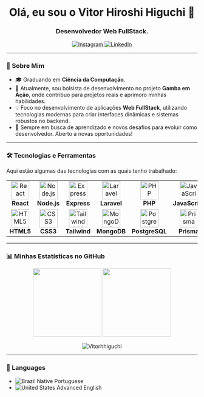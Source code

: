 <h1 align="center">Olá, eu sou o Vitor Hiroshi Higuchi 👋</h1>
<h3 align="center">Desenvolvedor Web FullStack.</h3>

<p align="center">
  <a href="https://instagram.com/vitorhhiguchi/" target="_blank">
    <img src="https://img.shields.io/badge/Instagram-%23E4405F.svg?style=for-the-badge&logo=Instagram&logoColor=white" alt="Instagram">
  </a>
  <a href="https://linkedin.com/in/vitor-hiroshi-higuchi-b0918b270/" target="_blank">
    <img src="https://img.shields.io/badge/LinkedIn-%230077B5.svg?style=for-the-badge&logo=linkedin&logoColor=white" alt="LinkedIn">
  </a>
</p>

---

### 🚀 Sobre Mim

- 🎓 Graduando em **Ciência da Computação**.
- 💼 Atualmente, sou bolsista de desenvolvimento no projeto **Gamba em Ação**, onde contribuo para projetos reais e aprimoro minhas habilidades.
- 💡 Foco no desenvolvimento de aplicações **Web FullStack**, utilizando tecnologias modernas para criar interfaces dinâmicas e sistemas robustos no backend.
- 🌱 Sempre em busca de aprendizado e novos desafios para evoluir como desenvolvedor. Aberto a novas oportunidades!

---

### 🛠️ Tecnologias e Ferramentas

Aqui estão algumas das tecnologias com as quais tenho trabalhado:

<table>
  <tr>
    <td align="center" width="96">
      <img src="https://skillicons.dev/icons?i=react" width="48" height="48" alt="React" />
      <br><strong>React</strong>
    </td>
    <td align="center" width="96">
      <img src="https://skillicons.dev/icons?i=nodejs" width="48" height="48" alt="Node.js" />
      <br><strong>Node.js</strong>
    </td>
    <td align="center" width="96">
      <img src="https://skillicons.dev/icons?i=express" width="48" height="48" alt="Express" />
      <br><strong>Express</strong>
    </td>
    <td align="center" width="96">
      <img src="https://skillicons.dev/icons?i=laravel" width="48" height="48" alt="Laravel" />
      <br><strong>Laravel</strong>
    </td>
    <td align="center" width="96">
      <img src="https://skillicons.dev/icons?i=php" width="48" height="48" alt="PHP" />
      <br><strong>PHP</strong>
    </td>
    <td align="center" width="96">
      <img src="https://skillicons.dev/icons?i=javascript" width="48" height="48" alt="JavaScript" />
      <br><strong>JavaScript</strong>
    </td>
     <td align="center" width="96">
      <img src="https://skillicons.dev/icons?i=typescript" width="48" height="48" alt="TypeScript" />
      <br><strong>TypeScript</strong>
    </td>
  </tr>
  <tr>
    <td align="center" width="96">
      <img src="https://skillicons.dev/icons?i=html" width="48" height="48" alt="HTML5" />
      <br><strong>HTML5</strong>
    </td>
    <td align="center" width="96">
      <img src="https://skillicons.dev/icons?i=css" width="48" height="48" alt="CSS3" />
      <br><strong>CSS3</strong>
    </td>
    <td align="center" width="96">
      <img src="https://skillicons.dev/icons?i=tailwind" width="48" height="48" alt="Tailwind CSS" />
      <br><strong>Tailwind</strong>
    </td>
    <td align="center" width="96">
      <img src="https://skillicons.dev/icons?i=mongodb" width="48" height="48" alt="MongoDB" />
      <br><strong>MongoDB</strong>
    </td>
    <td align="center" width="96">
        <img src="https://skillicons.dev/icons?i=postgresql" width="48" height="48" alt="PostgreSQL" />
        <br><strong>PostgreSQL</strong>
    </td>
    <td align="center" width="96">
      <img src="https://skillicons.dev/icons?i=prisma" width="48" height="48" alt="Prisma" />
      <br><strong>Prisma</strong>
    </td>
    <td align="center" width="96">
      <img src="https://skillicons.dev/icons?i=docker" width="48" height="48" alt="Docker" />
      <br><strong>Docker</strong>
    </td>
  </tr>
</table>

---

### 📊 Minhas Estatísticas no GitHub

<p align="center">
  <img height="180em" src="https://github-readme-stats.vercel.app/api?username=Vitorhhiguchi&theme=highcontrast&hide_border=false&include_all_commits=false&count_private=false"/>
  <img height="180em" src="https://github-readme-stats.vercel.app/api/top-langs/?username=Vitorhhiguchi&theme=highcontrast&hide_border=false&include_all_commits=false&count_private=false&layout=compact"/>
</p>
<p align="center">
  <img align="center" src="https://github-readme-streak-stats.herokuapp.com/?user=Vitorhhiguchi&theme=highcontrast&hide_border=false" alt="Vitorhhiguchi" />
</p>


---

### 💬 Languages
- ![Brazil](https://raw.githubusercontent.com/stevenrskelton/flag-icon/master/png/16/country-4x3/br.png "Brazil") Native Portuguese</br>
- ![United States](https://raw.githubusercontent.com/stevenrskelton/flag-icon/master/png/16/country-4x3/us.png "United States") Advanced English
